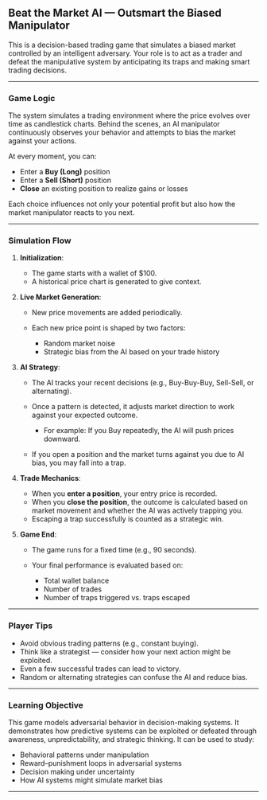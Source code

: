 ## Beat the Market AI — Outsmart the Biased Manipulator

This is a decision-based trading game that simulates a biased market controlled by an intelligent adversary. Your role is to act as a trader and defeat the manipulative system by anticipating its traps and making smart trading decisions.

---

### Game Logic

The system simulates a trading environment where the price evolves over time as candlestick charts. Behind the scenes, an AI manipulator continuously observes your behavior and attempts to bias the market against your actions.

At every moment, you can:

* Enter a **Buy (Long)** position
* Enter a **Sell (Short)** position
* **Close** an existing position to realize gains or losses

Each choice influences not only your potential profit but also how the market manipulator reacts to you next.

---

### Simulation Flow

1. **Initialization**:

   * The game starts with a wallet of \$100.
   * A historical price chart is generated to give context.

2. **Live Market Generation**:

   * New price movements are added periodically.
   * Each new price point is shaped by two factors:

     * Random market noise
     * Strategic bias from the AI based on your trade history

3. **AI Strategy**:

   * The AI tracks your recent decisions (e.g., Buy-Buy-Buy, Sell-Sell, or alternating).
   * Once a pattern is detected, it adjusts market direction to work against your expected outcome.

     * For example: If you Buy repeatedly, the AI will push prices downward.
   * If you open a position and the market turns against you due to AI bias, you may fall into a trap.

4. **Trade Mechanics**:

   * When you **enter a position**, your entry price is recorded.
   * When you **close the position**, the outcome is calculated based on market movement and whether the AI was actively trapping you.
   * Escaping a trap successfully is counted as a strategic win.

5. **Game End**:

   * The game runs for a fixed time (e.g., 90 seconds).
   * Your final performance is evaluated based on:

     * Total wallet balance
     * Number of trades
     * Number of traps triggered vs. traps escaped

---

### Player Tips

* Avoid obvious trading patterns (e.g., constant buying).
* Think like a strategist — consider how your next action might be exploited.
* Even a few successful trades can lead to victory.
* Random or alternating strategies can confuse the AI and reduce bias.

---

### Learning Objective

This game models adversarial behavior in decision-making systems. It demonstrates how predictive systems can be exploited or defeated through awareness, unpredictability, and strategic thinking. It can be used to study:

* Behavioral patterns under manipulation
* Reward–punishment loops in adversarial systems
* Decision making under uncertainty
* How AI systems might simulate market bias

---


